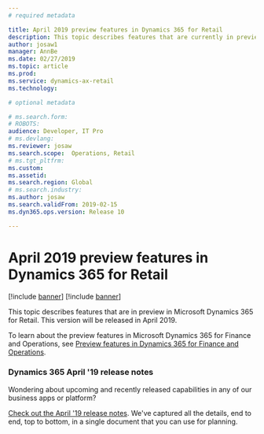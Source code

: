 ```yaml
---
# required metadata

title: April 2019 preview features in Dynamics 365 for Retail
description: This topic describes features that are currently in preview in Dynamics 365 for Retail. 
author: josaw1
manager: AnnBe
ms.date: 02/27/2019
ms.topic: article
ms.prod: 
ms.service: dynamics-ax-retail
ms.technology: 

# optional metadata

# ms.search.form: 
# ROBOTS: 
audience: Developer, IT Pro
# ms.devlang: 
ms.reviewer: josaw
ms.search.scope:  Operations, Retail
# ms.tgt_pltfrm: 
ms.custom: 
ms.assetid: 
ms.search.region: Global
# ms.search.industry: 
ms.author: josaw
ms.search.validFrom: 2019-02-15 
ms.dyn365.ops.version: Release 10

---
```

# April 2019 preview features in Dynamics 365 for Retail

[!include [banner](../../includes/banner.md)]
[!include [banner](../includes/preview-banner.md)]

This topic describes features that are in preview in Microsoft Dynamics 365 for Retail. This version will be released in April 2019.

To learn about the preview features in Microsoft Dynamics 365 for Finance and Operations, see [Preview features in Dynamics 365 for Finance and Operations](https://docs.microsoft.com/dynamics365/unified-operations/get-started/whats-new-changed-10).

### Dynamics 365 April '19 release notes

Wondering about upcoming and recently released capabilities in any of our business apps or platform?

[Check out the April '19 release notes](https://docs.microsoft.com/en-us/business-applications-release-notes/April19/index). We've captured all the details, end to end, top to bottom, in a single document that you can use for planning.



